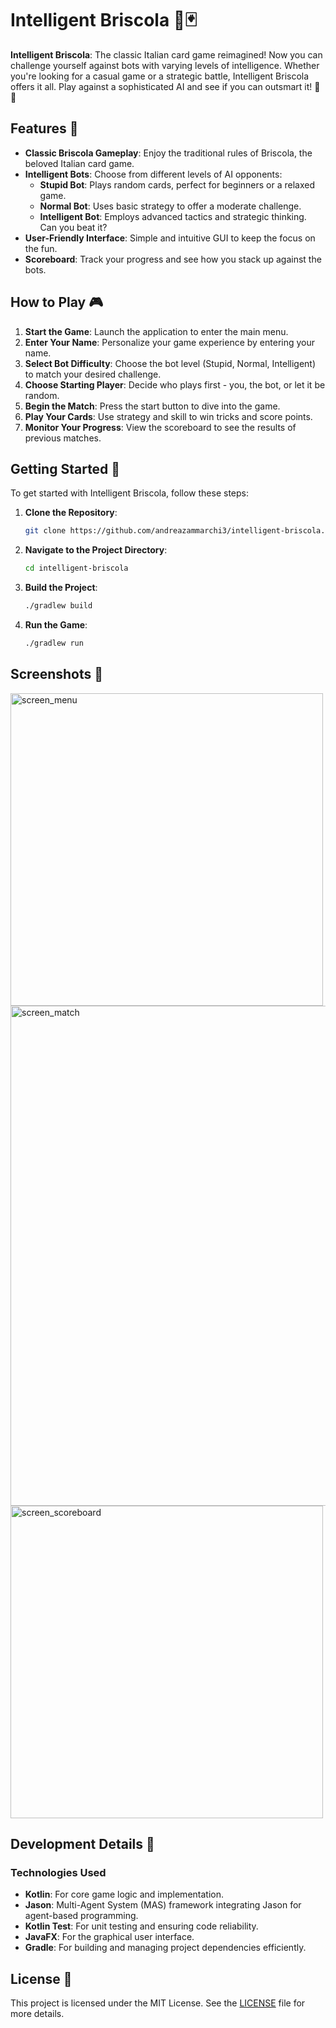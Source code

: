 # Intelligent Briscola 🎴🃏

**Intelligent Briscola**: The classic Italian card game reimagined! Now you can challenge yourself against bots with varying levels of intelligence. Whether you're looking for a casual game or a strategic battle, Intelligent Briscola offers it all. Play against a sophisticated AI and see if you can outsmart it! 🤖✨

## Features 🌟

- **Classic Briscola Gameplay**: Enjoy the traditional rules of Briscola, the beloved Italian card game.
- **Intelligent Bots**: Choose from different levels of AI opponents:
  - **Stupid Bot**: Plays random cards, perfect for beginners or a relaxed game.
  - **Normal Bot**: Uses basic strategy to offer a moderate challenge.
  - **Intelligent Bot**: Employs advanced tactics and strategic thinking. Can you beat it?
- **User-Friendly Interface**: Simple and intuitive GUI to keep the focus on the fun.
- **Scoreboard**: Track your progress and see how you stack up against the bots.

## How to Play 🎮

1. **Start the Game**: Launch the application to enter the main menu.
2. **Enter Your Name**: Personalize your game experience by entering your name.
3. **Select Bot Difficulty**: Choose the bot level (Stupid, Normal, Intelligent) to match your desired challenge.
4. **Choose Starting Player**: Decide who plays first - you, the bot, or let it be random.
5. **Begin the Match**: Press the start button to dive into the game.
6. **Play Your Cards**: Use strategy and skill to win tricks and score points.
7. **Monitor Your Progress**: View the scoreboard to see the results of previous matches.

## Getting Started 🚀

To get started with Intelligent Briscola, follow these steps:

1. **Clone the Repository**:
   ```sh
   git clone https://github.com/andreazammarchi3/intelligent-briscola.git
   ```
2. **Navigate to the Project Directory**:
   ```sh
   cd intelligent-briscola
   ```
3. **Build the Project**:
   ```sh
   ./gradlew build
   ```
4. **Run the Game**:
   ```sh
   ./gradlew run
   ```

## Screenshots 📸

<img width="500" alt="screen_menu" src="https://github.com/andreazammarchi3/intelligent-briscola/assets/73186502/849e5eb5-91f3-4565-a262-d251edef7885">

<img width="800" alt="screen_match" src="https://github.com/andreazammarchi3/intelligent-briscola/assets/73186502/fef00058-4253-4d9b-922f-b6ee1ba072f2">

<img width="500" alt="screen_scoreboard" src="https://github.com/andreazammarchi3/intelligent-briscola/assets/73186502/c0cdda10-9f2e-48ea-8a1e-920afa9e3f8f">


## Development Details 🔧

### Technologies Used

- **Kotlin**: For core game logic and implementation.
- **Jason**: Multi-Agent System (MAS) framework integrating Jason for agent-based programming.
- **Kotlin Test**: For unit testing and ensuring code reliability.
- **JavaFX**: For the graphical user interface.
- **Gradle**: For building and managing project dependencies efficiently.

## License 📜

This project is licensed under the MIT License. See the [LICENSE](LICENSE) file for more details.
